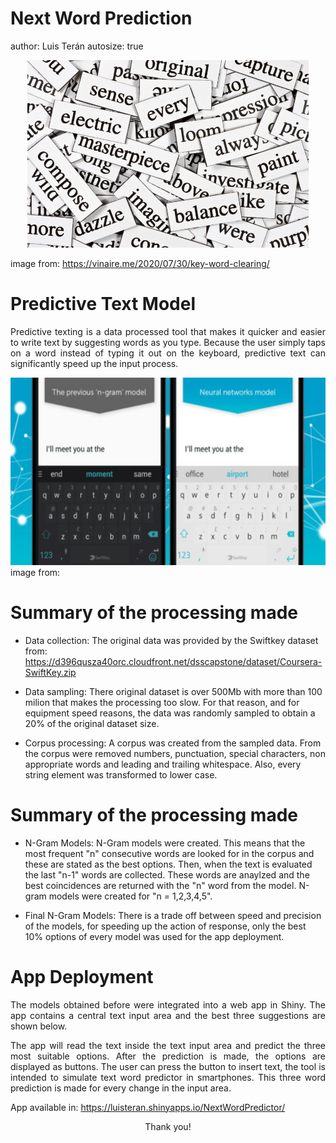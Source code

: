 Next Word Prediction
========================================================
author: Luis Terán
autosize: true

<div align="center">
  <img src="images/portada.jpg" height="300">
</div>

image from: <https://vinaire.me/2020/07/30/key-word-clearing/>

Predictive Text Model
========================================================

<p align="justify">Predictive texting is a data processed tool that makes it quicker and easier to write text by suggesting words as you type. Because the user simply taps on a word instead of typing it out on the keyboard, predictive text can significantly speed up the input process.</p>

<div align="center">
  <img src="images/teclados.jpg" height="300">
</div>
image from: <https://www.xatakandroid.com/aplicaciones-android/swiftkey-keyboard-comienza-a-usar-las-redes-neuronales-para-ofrecer-predicciones-mas-precisas>

Summary of the processing made
========================================================


- Data collection: The original data was provided by the Swiftkey dataset from: <https://d396qusza40orc.cloudfront.net/dsscapstone/dataset/Coursera-SwiftKey.zip>

- Data sampling: There original dataset is over 500Mb with more than 100 milion that makes the processing too slow. For that reason, and for equipment speed reasons, the data was randomly sampled to obtain a 20% of the original dataset size.

- Corpus processing: A corpus was created from the sampled data. From the corpus were removed numbers, punctuation, special characters, non appropriate words and leading and trailing whitespace. Also, every string element was transformed to lower case.



Summary of the processing made
========================================================

- N-Gram Models: N-Gram models were created. This means that the most frequent "n" consecutive words are looked for in the corpus and these are stated as the best options. Then, when the text is evaluated the last "n-1" words are collected. These words are anaylzed and the best coincidences are returned with the "n" word from the model. N-gram models were created for "n = 1,2,3,4,5". 

- Final N-Gram Models: There is a trade off between speed and precision of the models, for speeding up the action of response, only the best 10% options of every model was used for the app deployment.


App Deployment
========================================================

<p align="justify">
The models obtained before were integrated into a web app in Shiny. The app contains a central text input area and the best three suggestions are shown below. </p>
<p align="justify">
The app will read the text inside the text input area and predict the three most suitable options. After the prediction is made, the options are displayed as buttons. The user can press the button to insert text, the tool is intended to simulate text word predictor in smartphones. This three word prediction is made for every change in the input area.
</p>

App available in:
<https://luisteran.shinyapps.io/NextWordPredictor/>

<p align="center">
Thank you!
</p>


